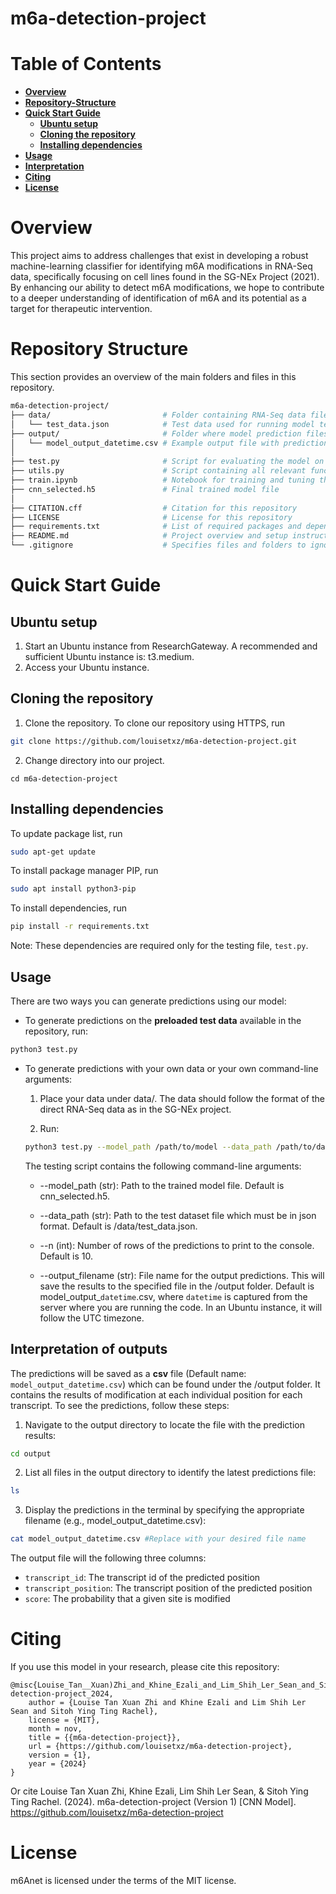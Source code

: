 # m6a-detection-project

# Table of Contents
- **[Overview](#overview)**<br>
- **[Repository-Structure](#repository-structure)**<br>
- **[Quick Start Guide](#quick-start-guide)**<br>
    - **[Ubuntu setup](#ubuntu-setup)**<br>
    - **[Cloning the repository](#cloning-the-repository)**<br>
    - **[Installing dependencies](#installing-dependencies)**<br>
- **[Usage](#usage)**<br>
- **[Interpretation](#interpretation)**<br>
- **[Citing](#citing)**<br>
- **[License](#license)**<br>

# Overview
This project aims to address challenges that exist in developing a robust machine-learning classifier for identifying m6A modifications in RNA-Seq data, specifically focusing on cell lines found in the SG-NEx Project (2021). By enhancing our ability to detect m6A modifications, we hope to contribute to a deeper understanding of identification of m6A and its potential as a target for therapeutic intervention.

# Repository Structure
This section provides an overview of the main folders and files in this repository.
```bash
m6a-detection-project/
├── data/                         # Folder containing RNA-Seq data files
│   └── test_data.json            # Test data used for running model tests
├── output/                       # Folder where model prediction files are saved
│   └── model_output_datetime.csv # Example output file with prediction results
│
├── test.py                       # Script for evaluating the model on test data
├── utils.py                      # Script containing all relevant functions used in the testing script
├── train.ipynb                   # Notebook for training and tuning the model
├── cnn_selected.h5               # Final trained model file
│
├── CITATION.cff                  # Citation for this repository
├── LICENSE                       # License for this repository
├── requirements.txt              # List of required packages and dependencies
├── README.md                     # Project overview and setup instructions (this file)
└── .gitignore                    # Specifies files and folders to ignore in version control
```

# Quick Start Guide

## Ubuntu setup
1. Start an Ubuntu instance from ResearchGateway. A recommended and sufficient Ubuntu instance is: t3.medium.
2. Access your Ubuntu instance.

## Cloning the repository
1. Clone the repository. To clone our repository using HTTPS, run
```bash
git clone https://github.com/louisetxz/m6a-detection-project.git
```
2. Change directory into our project.
```
cd m6a-detection-project
```

## Installing dependencies
To update package list, run
```bash
sudo apt-get update
```
To install package manager PIP, run
```bash
sudo apt install python3-pip
```
To install dependencies, run
```bash
pip install -r requirements.txt
```
Note: These dependencies are required only for the testing file, `test.py`.

## Usage
There are two ways you can generate predictions using our model:

- To generate predictions on the **preloaded test data** available in the repository, run:
```bash
python3 test.py
```

- To generate predictions with your own data or your own command-line arguments:
    1. Place your data under data/. The data should follow the format of the direct RNA-Seq data as in the SG-NEx project.

    2. Run:
    ```bash
    python3 test.py --model_path /path/to/model --data_path /path/to/data --n 5 --output_filename your-filename.csv
    ```

    The testing script contains the following command-line arguments:
    * --model_path (str): Path to the trained model file. Default is cnn_selected.h5.

    * --data_path (str): Path to the test dataset file which must be in json format. Default is /data/test_data.json.

    * --n (int): Number of rows of the predictions to print to the console. Default is 10.

    * --output_filename (str): File name for the output predictions. This will save the results to the specified file in the /output folder. Default is model_output_`datetime`.csv, where `datetime` is captured from the server where you are running the code. In an Ubuntu instance, it will follow the UTC timezone.

## Interpretation of outputs
The predictions will be saved as a **csv** file (Default name: `model_output_datetime.csv`) which can be found under the /output folder. It contains the results of modification at each individual position for each transcript. To see the predictions, follow these steps:

1. Navigate to the output directory to locate the file with the prediction results:
```bash
cd output
```
2. List all files in the output directory to identify the latest predictions file:
```bash
ls
```
3. Display the predictions in the terminal by specifying the appropriate filename (e.g., model_output_datetime.csv):
```bash
cat model_output_datetime.csv #Replace with your desired file name
```

The output file will the following three columns:

* ``transcript_id``: The transcript id of the predicted position
* ``transcript_position``: The transcript position of the predicted position
* ``score``: The probability that a given site is modified

# Citing
If you use this model in your research, please cite this repository:
```
@misc{Louise_Tan__Xuan)Zhi_and_Khine_Ezali_and_Lim_Shih_Ler_Sean_and_Sitoh_Ying_Ting_Rachel_m6a-detection-project_2024,
    author = {Louise Tan Xuan Zhi and Khine Ezali and Lim Shih Ler Sean and Sitoh Ying Ting Rachel},
    license = {MIT},
    month = nov,
    title = {{m6a-detection-project}},
    url = {https://github.com/louisetxz/m6a-detection-project},
    version = {1},
    year = {2024}
}
```
Or cite Louise Tan Xuan Zhi, Khine Ezali, Lim Shih Ler Sean, & Sitoh Ying Ting Rachel. (2024). m6a-detection-project (Version 1) [CNN Model]. https://github.com/louisetxz/m6a-detection-project

# License
m6Anet is licensed under the terms of the MIT license.